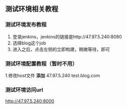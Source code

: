 ## 测试环境相关教程

### 测试环境发布教程
1. 登录jenkins，jenkins的链接是http://47.97.5.240:8080
2. 选择blog这个job
3. 进入之后，点击左侧的立即构建，稍微等待，即可

### 测试环境配置教程（暂时不用）
1.修改host文件 **添加** 47.97.5.240 test.blog.com

### 测试环境访问url

http://47.97.5.240:8000

   